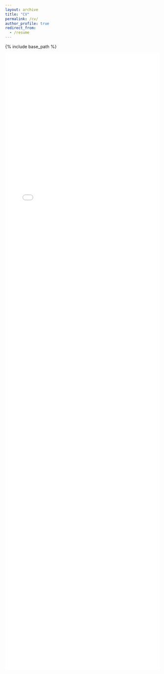 ```yaml
---
layout: archive
title: "CV"
permalink: /cv/
author_profile: true
redirect_from:
  - /resume
---
```


{% include base_path %}

<iframe src="/files/CV.pdf" style="width:100%; height:2000px;" frameborder="0"></iframe>